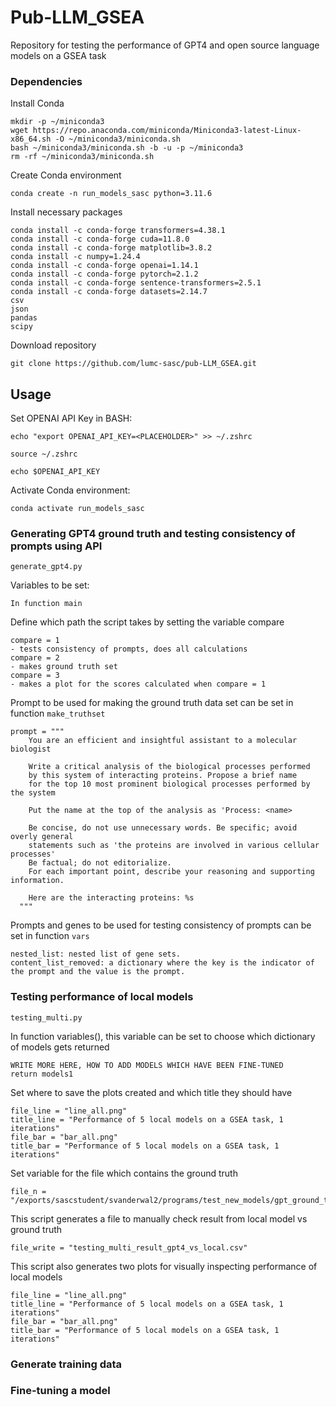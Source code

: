 # Pub-LLM_GSEA
Repository for testing the performance of GPT4 and open source language models on a GSEA task

### Dependencies
Install Conda
```
mkdir -p ~/miniconda3
wget https://repo.anaconda.com/miniconda/Miniconda3-latest-Linux-x86_64.sh -O ~/miniconda3/miniconda.sh
bash ~/miniconda3/miniconda.sh -b -u -p ~/miniconda3
rm -rf ~/miniconda3/miniconda.sh
```
Create Conda environment
```
conda create -n run_models_sasc python=3.11.6
```
Install necessary packages
```
conda install -c conda-forge transformers=4.38.1
conda install -c conda-forge cuda=11.8.0
conda install -c conda-forge matplotlib=3.8.2
conda install -c numpy=1.24.4
conda install -c conda-forge openai=1.14.1
conda install -c conda-forge pytorch=2.1.2
conda install -c conda-forge sentence-transformers=2.5.1
conda install -c conda-forge datasets=2.14.7
csv
json
pandas
scipy
```

Download repository
```
git clone https://github.com/lumc-sasc/pub-LLM_GSEA.git
```
## Usage
Set OPENAI API Key in BASH:
```
echo "export OPENAI_API_KEY=<PLACEHOLDER>" >> ~/.zshrc

source ~/.zshrc

echo $OPENAI_API_KEY
```
Activate Conda environment:
```
conda activate run_models_sasc
```

### Generating GPT4 ground truth and testing consistency of prompts using API

`generate_gpt4.py`

Variables to be set:

`In function main`

Define which path the script takes by setting the variable compare
```
compare = 1
- tests consistency of prompts, does all calculations
compare = 2
- makes ground truth set
compare = 3
- makes a plot for the scores calculated when compare = 1
```
Prompt to be used for making the ground truth data set can be set in function `make_truthset`
```
prompt = """
    You are an efficient and insightful assistant to a molecular biologist

    Write a critical analysis of the biological processes performed
    by this system of interacting proteins. Propose a brief name
    for the top 10 most prominent biological processes performed by the system

    Put the name at the top of the analysis as 'Process: <name>

    Be concise, do not use unnecessary words. Be specific; avoid overly general
    statements such as 'the proteins are involved in various cellular processes'
    Be factual; do not editorialize.
    For each important point, describe your reasoning and supporting information.

    Here are the interacting proteins: %s
  """
```

Prompts and genes to be used for testing consistency of prompts can be set in function `vars`
```
nested_list: nested list of gene sets.
content_list_removed: a dictionary where the key is the indicator of the prompt and the value is the prompt.
```


### Testing performance of local models

`testing_multi.py`

In function variables(), this variable can be set to choose which dictionary of models gets returned
```
WRITE MORE HERE, HOW TO ADD MODELS WHICH HAVE BEEN FINE-TUNED
return models1
```
Set where to save the plots created and which title they should have
```
file_line = "line_all.png"
title_line = "Performance of 5 local models on a GSEA task, 1 iterations"
file_bar = "bar_all.png"
title_bar = "Performance of 5 local models on a GSEA task, 1 iterations"
```
Set variable for the file which contains the ground truth
```
file_n = "/exports/sascstudent/svanderwal2/programs/test_new_models/gpt_ground_truth.txt"
```

This script generates a file to manually check result from local model vs ground truth
```
file_write = "testing_multi_result_gpt4_vs_local.csv"
```
This script also generates two plots for visually inspecting performance of local models
```
file_line = "line_all.png"
title_line = "Performance of 5 local models on a GSEA task, 1 iterations"
file_bar = "bar_all.png"
title_bar = "Performance of 5 local models on a GSEA task, 1 iterations"
```

### Generate training data

### Fine-tuning a model
